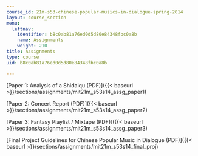 ```yaml
---
course_id: 21m-s53-chinese-popular-musics-in-dialogue-spring-2014
layout: course_section
menu:
  leftnav:
    identifier: b8c0ab81a76ed0d5d80e84348fbc0a8b
    name: Assignments
    weight: 210
title: Assignments
type: course
uid: b8c0ab81a76ed0d5d80e84348fbc0a8b

---
```


[Paper 1: Analysis of a Shidaiqu (PDF)]({{< baseurl >}}/sections/assignments/mit21m_s53s14_assg_paper1)

[Paper 2: Concert Report (PDF)]({{< baseurl >}}/sections/assignments/mit21m_s53s14_assg_paper2)

[Paper 3: Fantasy Playlist / Mixtape (PDF)]({{< baseurl >}}/sections/assignments/mit21m_s53s14_assg_paper3)

[Final Project Guidelines for Chinese Popular Music in Dialogue (PDF)]({{< baseurl >}}/sections/assignments/mit21m_s53s14_final_proj)